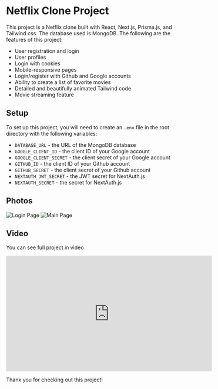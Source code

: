 # Netflix Clone Project

This project is a Netflix clone built with React, Next.js, Prisma.js, and Tailwind.css. The database used is MongoDB. The following are the features of this project:

- User registration and login
- User profiles
- Login with cookies
- Mobile-responsive pages
- Login/register with Github and Google accounts
- Ability to create a list of favorite movies
- Detailed and beautifully animated Tailwind code
- Movie streaming feature

## Setup

To set up this project, you will need to create an `.env` file in the root directory with the following variables:

- `DATABASE_URL` - the URL of the MongoDB database
- `GOOGLE_CLIENT_ID` - the client ID of your Google account
- `GOOGLE_CLIENT_SECRET` - the client secret of your Google account
- `GITHUB_ID` - the client ID of your Github account
- `GITHUB_SECRET` - the client secret of your Github account
- `NEXTAUTH_JWT_SECRET` - the JWT secret for NextAuth.js
- `NEXTAUTH_SECRET` - the secret for NextAuth.js

## Photos

![Login Page](https://imgur.com/a/dp6kh9H)
![Main Page](https://imgur.com/U6Lunae)

## Video

You can see  full project in video
<iframe width="560" height="315" src="https://www.youtube.com/embed/F8ZHNwERk2Y" frameborder="0" allow="accelerometer; autoplay; clipboard-write; encrypted-media; gyroscope; picture-in-picture" allowfullscreen></iframe>


Thank you for checking out this project!
